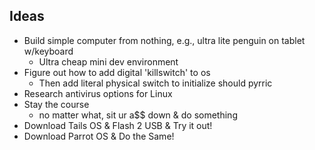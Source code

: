 ## Ideas
  - Build simple computer from nothing, e.g., ultra lite penguin on tablet w/keyboard
    * Ultra cheap mini dev environment
  - Figure out how to add digital 'killswitch' to os
    * Then add literal physical switch to initialize should pyrric
  - Research antivirus options for Linux
  - Stay the course
    * no matter what, sit ur a$$ down & do something
  - Download Tails OS & Flash 2 USB & Try it out!
  - Download Parrot OS & Do the Same!
